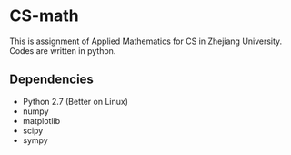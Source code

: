 # CS-math
This is assignment of Applied Mathematics for CS in Zhejiang University. Codes are written in python.
## Dependencies
- Python 2.7 (Better on Linux)
- numpy
- matplotlib
- scipy
- sympy
